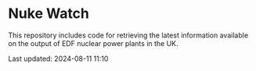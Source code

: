 # Nuke Watch

This repository includes code for retrieving the latest information available on the output of EDF nuclear power plants in the UK.

Last updated: 2024-08-11 11:10